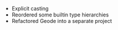 * Explicit casting
* Reordered some builtin type hierarchies
* Refactored Geode into a separate project
